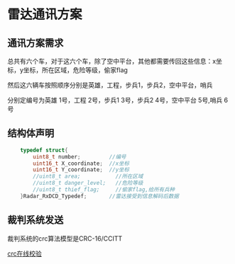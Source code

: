 # 雷达通讯方案

## 通讯方案需求

总共有六个车，对于这六个车，除了空中平台，其他都需要传回这些信息：x坐标，y坐标，所在区域，危险等级，偷家flag

然后这六辆车按照顺序分别是英雄，工程，步兵1，步兵2，空中平台，哨兵

分别定编号为英雄 1号，工程 2号，步兵1 3号，步兵2 4号，空中平台 5号,哨兵 6号

## 结构体声明

```c
    typedef struct{
        uint8_t number;         //编号
        uint16_t X_coordinate;  //x坐标
        uint16_t Y_coordinate;  //y坐标
        //uint8_t area;           //所在区域
        //uint8_t danger_level;   //危险等级
        //uint8_t thief_flag;     //偷家flag,给所有兵种
    }Radar_RxDCD_Typedef;       //雷达接受到信息解码后数据
```

## 裁判系统发送

裁判系统的crc算法模型是CRC-16/CCITT

[crc在线校验](http://www.ip33.com/crc.html)
